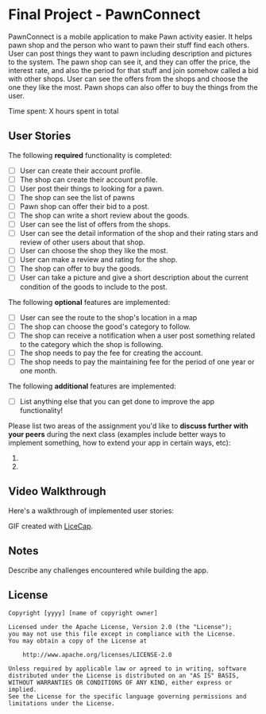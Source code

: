 # Final Project - PawnConnect

PawnConnect is a mobile application to make Pawn activity easier. It helps pawn shop and the person who want to pawn their stuff find each others.
User can post things they want to pawn including description and pictures to the system. The pawn shop can see it, and they can offer the price, the interest rate, and also the period for that stuff and join somehow called a bid with other shops. User can see the offers from the shops and choose the one they like the most.
Pawn shops can also offer to buy the things from the user.

Time spent: X hours spent in total

## User Stories

The following **required** functionality is completed:

- [ ] User can create their account profile.
- [ ] The shop can create their account profile.
- [ ] User post their things to looking for a pawn.
- [ ] The shop can see the list of pawns
- [ ] Pawn shop can offer their bid to a post.
- [ ] The shop can write a short review about the goods.
- [ ] User can see the list of offers from the shops.
- [ ] User can see the detail information of the shop and their rating stars and review of other users about that shop.
- [ ] User can choose the shop they like the most.
- [ ] User can make a review and rating for the shop.
- [ ] The shop can offer to buy the goods.
- [ ] User can take a picture and give a short description about the current condition of the goods to include to the post.

The following **optional** features are implemented:

- [ ] User can see the route to the shop's location in a map
- [ ] The shop can choose the good's category to follow.
- [ ] The shop can receive a notification when a user post something related to the category which the shop is following.
- [ ] The shop needs to pay the fee for creating the account.
- [ ] The shop needs to pay the maintaining fee for the period of one year or one month.

The following **additional** features are implemented:

- [ ] List anything else that you can get done to improve the app functionality!

Please list two areas of the assignment you'd like to **discuss further with your peers** during the next class (examples include better ways to implement something, how to extend your app in certain ways, etc):

1.
2.

## Video Walkthrough

Here's a walkthrough of implemented user stories:



GIF created with [LiceCap](http://www.cockos.com/licecap/).

## Notes

Describe any challenges encountered while building the app.

## License

    Copyright [yyyy] [name of copyright owner]

    Licensed under the Apache License, Version 2.0 (the "License");
    you may not use this file except in compliance with the License.
    You may obtain a copy of the License at

        http://www.apache.org/licenses/LICENSE-2.0

    Unless required by applicable law or agreed to in writing, software
    distributed under the License is distributed on an "AS IS" BASIS,
    WITHOUT WARRANTIES OR CONDITIONS OF ANY KIND, either express or implied.
    See the License for the specific language governing permissions and
    limitations under the License.
